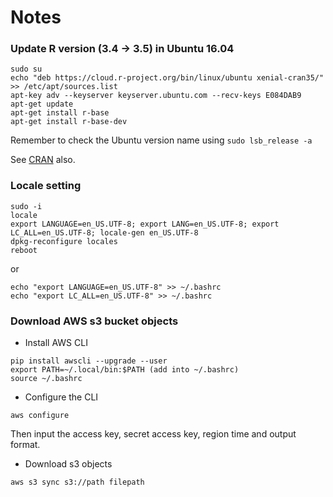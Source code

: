 # Notes

### Update R version (3.4 -> 3.5) in Ubuntu 16.04

```
sudo su
echo "deb https://cloud.r-project.org/bin/linux/ubuntu xenial-cran35/" >> /etc/apt/sources.list
apt-key adv --keyserver keyserver.ubuntu.com --recv-keys E084DAB9
apt-get update
apt-get install r-base
apt-get install r-base-dev
```
Remember to check the Ubuntu version name using `sudo lsb_release -a`

See [CRAN](https://cran.r-project.org/bin/linux/ubuntu/) also.

### Locale setting
```
sudo -i
locale
export LANGUAGE=en_US.UTF-8; export LANG=en_US.UTF-8; export LC_ALL=en_US.UTF-8; locale-gen en_US.UTF-8
dpkg-reconfigure locales
reboot
```
or
```
echo "export LANGUAGE=en_US.UTF-8" >> ~/.bashrc
echo "export LC_ALL=en_US.UTF-8" >> ~/.bashrc
```


### Download AWS s3 bucket objects

- Install AWS CLI
```
pip install awscli --upgrade --user
export PATH=~/.local/bin:$PATH (add into ~/.bashrc)
source ~/.bashrc
```
- Configure the CLI
```
aws configure
```
Then input the access key, secret access key, region time and output format.

- Download s3 objects
```
aws s3 sync s3://path filepath
```

